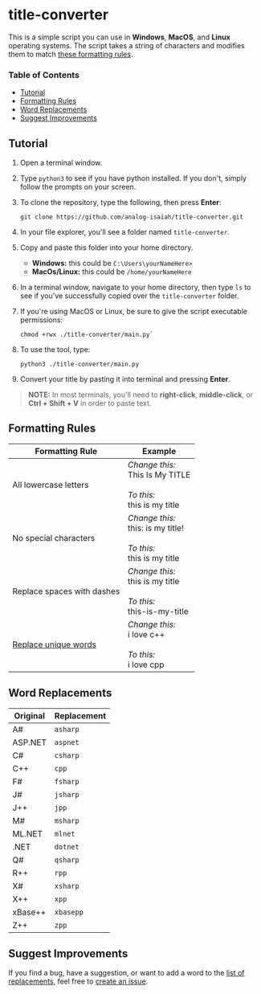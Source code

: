 # title-converter

This is a simple script you can use in **Windows**, **MacOS**, and **Linux** operating systems. The script takes a string of characters and modifies them to match [these formatting rules](#formatting-rules).

### Table of Contents
- [Tutorial](#tutorial)
- [Formatting Rules](#formatting-rules)
- [Word Replacements](#word-replacements)
- [Suggest Improvements](#suggest-improvements)

## Tutorial

1. Open a terminal window.

2. Type `python3` to see if you have python installed. If you don't, simply follow the prompts on your screen.

3. To clone the repository, type the following, then press **Enter**:

    ```
    git clone https://github.com/analog-isaiah/title-converter.git
    ```
4. In your file explorer, you'll see a folder named `title-converter`.

5. Copy and paste this folder into your home directory.

    - **Windows:** this could be `C:\Users\yourNameHere>`
    - **MacOs/Linux:** this could be `/home/yourNameHere`

6. In a terminal window, navigate to your home directory, then type `ls` to see if you've successfully copied over the `title-converter` folder.

7. If you're using MacOS or Linux, be sure to give the script executable permissions:

   ```
   chmod +rwx ./title-converter/main.py`
    ```

8. To use the tool, type:

    ```
    python3 ./title-converter/main.py
    ```

9. Convert your title by pasting it into terminal and pressing **Enter**.

> **NOTE:** In most terminals, you'll need to **right-click**, **middle-click**, or **Ctrl + Shift + V** in order to paste text.

## Formatting Rules

|Formatting Rule|Example|
|------|-------|
|All lowercase letters|_Change this:_</br>This Is My TITLE</br></br>_To this:_</br>this is my title|
|No special characters|_Change this:_</br>this: is my title!</br></br>_To this:_</br>this is my title|
|Replace spaces with dashes|_Change this:_</br>this is my title</br></br>_To this:_</br>this-is-my-title|
|[Replace unique words](#unique-tech-words)|_Change this:_</br>i love c++</br></br>_To this:_</br>i love cpp|

## Word Replacements

|Original|Replacement|
|--------|-----------|
|A#|`asharp`|
|ASP.NET|`aspnet`|
|C#|`csharp`|
|C++|`cpp`|
|F#|`fsharp`|
|J#|`jsharp`|
|J++|`jpp`|
|M#|`msharp`|
|ML.NET|`mlnet`|
|.NET|`dotnet`|
|Q#|`qsharp`|
|R++|`rpp`|
|X#|`xsharp`|
|X++|`xpp`|
|xBase++|`xbasepp`|
|Z++|`zpp`|

## Suggest Improvements

If you find a bug, have a suggestion, or want to add a word to the [list of replacements](#word-replacements), feel free to [create an issue](https://github.com/analog-isaiah/title-converter/issues/new/choose). 

